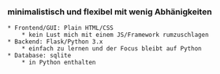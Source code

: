### minimalistisch und flexibel mit wenig Abhänigkeiten
    * Frontend/GUI: Plain HTML/CSS
        * kein Lust mich mit einem JS/Framework rumzuschlagen
    * Backend: Flask/Python 3.x
        * einfach zu lernen und der Focus bleibt auf Python
    * Database: sqlite
        * in Python enthalten

